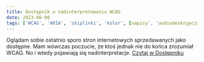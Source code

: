 ```yaml
---
title: Dostępnik o nadinterpretowaniu WCAG
date: 2023-06-08
tags: ['WCAG', 'ARIA', 'skiplinki', 'kolor', [napisy', 'audiodeskrypcja', 'nakładki dostępności', 'Dostępnik']
---
```


Oglądam sobie ostatnio sporo stron internetowych sprzedawanych jako dostępne. Mam wówczas poczucie, że ktoś jednak nie do końca zrozumiał WCAG. No i wtedy pojawiają się nadinterpretacje. [Czytaj w Dostępniku](https://dostepnik.substack.com/p/dostepnik-o-nadinterpretowaniu-wcag)
